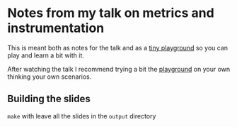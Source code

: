 # Notes from my talk on metrics and instrumentation

This is meant both as notes for the talk and as a [tiny playground](tree/master/src/basic_playground) so you can play and learn a bit with it.

After watching the talk I recommend trying a bit the [playground](tree/master/src/basic_playground) on your own thinking your own scenarios.

## Building the slides

```make``` with leave all the slides in the ```output``` directory

